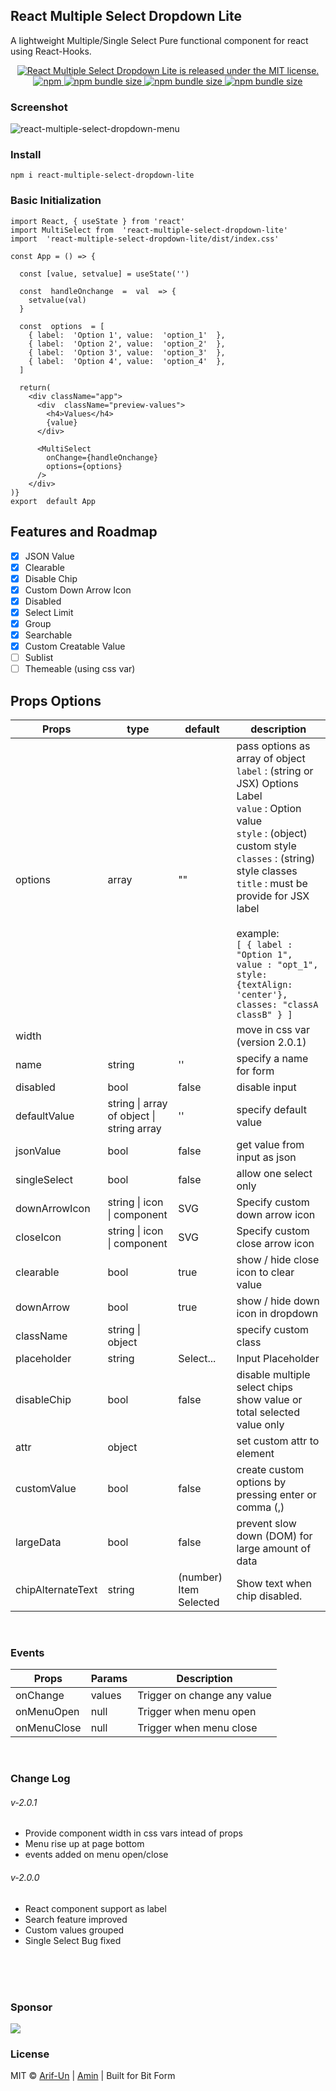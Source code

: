 ## React Multiple Select Dropdown Lite
A lightweight Multiple/Single Select Pure functional component for react using React-Hooks.

<p align="center">
  <a href="https://github.com/Arif-un/react-multiple-select-dropdown-lite/blob/master/LICENSE">
    <img src="https://img.shields.io/badge/license-MIT-blue.svg" alt="React Multiple Select Dropdown Lite is released under the MIT license." />
  </a>
  <a href="https://www.npmjs.com/package/react-multiple-select-dropdown-lite">
    <img alt="npm" src="https://img.shields.io/npm/v/react-multiple-select-dropdown-lite">
  </a>
  <a href="https://bundlephobia.com/result?p=react-multiple-select-dropdown-lite@2.0.1">
    <img alt="npm bundle size" src="https://img.shields.io/bundlephobia/min/react-multiple-select-dropdown-lite">
  </a>
  <a href="https://bundlephobia.com/result?p=react-multiple-select-dropdown-lite@2.0.1">
    <img alt="npm bundle size" src="https://img.shields.io/bundlephobia/minzip/react-multiple-select-dropdown-lite">
  </a>
  <a href="https://github.com/Arif-un/react-multiple-select-dropdown-lite/pulls">
    <img alt="npm bundle size" src="https://img.shields.io/badge/PRs-welcome-brightgreen.svg">
  </a>
</p>

### Screenshot
![react-multiple-select-dropdown-menu](https://github.com/Arif-un/react-multiple-select-dropdown-lite/blob/master/screenshoot/react%20multiple%20select%20dropdown%20menu%20,%20lightweight,%20react%20hooks.gif?raw=true)

### Install

    npm i react-multiple-select-dropdown-lite

### Basic Initialization
```
import React, { useState } from 'react'
import MultiSelect from  'react-multiple-select-dropdown-lite'
import  'react-multiple-select-dropdown-lite/dist/index.css'

const App = () => {

  const [value, setvalue] = useState('')

  const  handleOnchange  =  val  => {
    setvalue(val)
  }

  const  options  = [
    { label:  'Option 1', value:  'option_1'  },
    { label:  'Option 2', value:  'option_2'  },
    { label:  'Option 3', value:  'option_3'  },
    { label:  'Option 4', value:  'option_4'  },
  ]

  return(
    <div className="app">
      <div  className="preview-values">
        <h4>Values</h4>
        {value}
      </div>

      <MultiSelect
        onChange={handleOnchange}
        options={options}
      />
    </div>
)}
export  default App
```
## Features and Roadmap

- [x] JSON Value <br>
- [x] Clearable <br>
- [x] Disable Chip <br>
- [x] Custom Down Arrow Icon <br>
- [x] Disabled <br>
- [x] Select Limit <br>
- [x] Group <br>
- [x] Searchable <br>
- [x] Custom Creatable Value <br>
- [ ] Sublist <br>
- [ ] Themeable (using css var) <br>

## Props Options
|Props| type | default | description
|-----|------| ------- | ----------|
| options| array | ""  | pass options as array of object <br> `label` : (string or JSX) Options Label <br> `value` : Option value <br> `style` : (object) custom style <br> `classes` : (string) style classes <br>`title` : must be provide for JSX label <br> <br> example: <br> `[ { label : "Option 1", value : "opt_1", style: {textAlign: 'center'}, classes: "classA classB" } ]`
| width |  |  | move in css var (version 2.0.1)
|name| string | '' | specify a name for form
|disabled | bool | false | disable input
| defaultValue | string \| array of object \| string array | '' | specify default value
|jsonValue | bool | false | get value from input as json
|singleSelect | bool | false | allow one select only
|downArrowIcon| string \| icon \| component | SVG | Specify custom down arrow icon
|closeIcon |string \| icon \| component  | SVG | Specify custom close arrow icon
|clearable | bool | true | show / hide close icon to clear value
downArrow |bool | true|  show / hide down icon in dropdown
| className | string \| object | | specify custom class
|placeholder | string | Select... | Input Placeholder
|disableChip | bool | false | disable multiple select chips show value or total selected value only 
|attr | object | |set custom attr to element  
|customValue | bool | false |create custom options by pressing enter or comma (,)
|largeData | bool | false |prevent slow down (DOM) for large amount of data
|chipAlternateText| string| (number) Item Selected | Show text when chip disabled.

<br>

### Events

|Props|Params|Description
|-----|------|------------
|onChange|values| Trigger on change any value
|onMenuOpen|null| Trigger when menu open
|onMenuClose|null| Trigger when menu close

<br>

### Change Log
###### v-2.0.1
- Provide component width in css vars intead of props
- Menu rise up at page bottom
- events added on menu open/close
###### v-2.0.0
- React component support as label
- Search feature improved
- Custom values grouped
- Single Select Bug fixed

<br>
<br>
<br>

### Sponsor

[<img src="https://www.bitcode.pro/wp-content/uploads/2019/09/final.svg_-3.png">](https://www.bitcode.pro/)


### License
MIT © [Arif-Un](https://github.com/arif-un) | [Amin](https://github.com/mdrubelamin2) | Built for Bit Form

